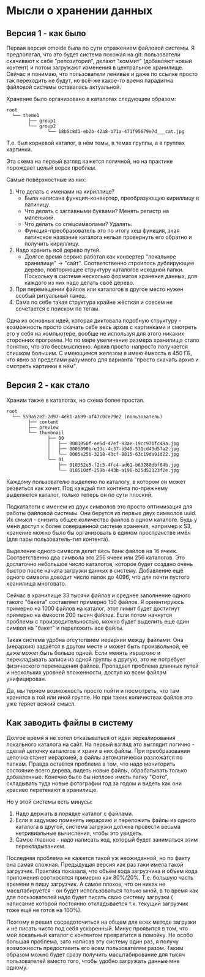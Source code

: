# Мысли о хранении данных

## Версия 1 - как было

Первая версия omoide была по сути отражением файловой системы. Я предполагал,
что это будет система похожая на git: пользователи скачивают к себе
"репозиторий", делают "коммит" (добавляют новый контент) и потом загружают
изменения в центральное хранилище. Сейчас я понимаю, что пользователи ленивые и
даже по ссылке просто так переходить не будут, но всё-же какое-то время
парадигма файловой системы оставалась актуальной.

Хранение было организовано в каталогах следующим образом:

```
root
  └── theme1
        ├── group1
        └── group2
               └── 18b5c8d1-eb2b-42a8-b71a-471f95679e7d___cat.jpg
```

Т.е. был корневой каталог, в нём темы, в темах группы, а в группах картинки.

Эта схема на первый взгляд кажется логичной, но на практике порождает целый
ворох проблем.

Самые поверхностные из них:

1. Что делать с именами на кириллице?
    - Была написана функция-конвертер, преобразующую кириллицу в латиницу.
    - Что делать с заглавными буквами? Менять регистр на маленький.
    - Что делать со спецсимволами? Удалять.
    - Функция-преобразователь это по итогу хеш функция, зная латинское название
      каталога нельзя провернуть его обратно и получить кириллицу.
2. Надо хранить всё дерево путей.
    - Долгое время сервис работал как конвертер
      "локальное хранилище" -> "сайт". Соответственно строилось дублирующее
      дерево, повторяющее структуру каталогов исходной папки. Поскольку в
      системе несколько форматов хранения данных, для каждого из них надо
      делать своё дерево.
3. При перемещении файлов или каталогов в другое место нужен особый ритуальный
   танец.
4. Сама по себе такая структура крайне жёсткая и совсем не сочетается с поиском
   по тегам.

Одна из основных идей, которая диктовала подобную структуру - возможность
просто скачать себе весь архив с картинками и смотреть его у себя на
компьютере, вообще не используя для этого никаких сторонних программ. Но по
мере увеличение размера хранилища стало понятно, что это бессмысленно. Архив
просто-напросто получается слишком большим. С имеющимся железом я имею ёмкость
в 450 ГБ, что явно за пределами разумного для варианта "просто скачать архив и
смотреть картинки в нём".

## Версия 2 - как стало

Храним также в каталогах, но схема более простая.

```
root
  └── 559a52e2-2d97-4e81-a699-af47c0ce79e2 (пользователь)
        ├── content
        ├── preview
        └── thumbnail
               ├── 00
               │   ├── 0003050f-ee5d-47ef-83ae-19cc97bfc49a.jpg
               │   ├── 0005090b-e13c-4c37-b545-531cd43d57a2.jpg
               │   └── 0005e256-3218-43cf-8815-63c19da91d22.jpg
               └── 01
                   ├── 010352e5-f2c5-4fc4-ad61-b63280dbf04b.jpg
                   └── 010510df-259b-443b-a196-b25d52123f2e.jpg
```

Каждому пользователю выделено по каталогу, в котором он может резвиться как
хочет. Под каждый тип контента по-прежнему выделяется каталог, только теперь он
по сути плоский.

Подкаталоги с именем из двух символов это просто оптимизация для работы
файловой системы. Они берутся из первых двух символов uuid. Их смысл - снизить
общее количество файлов в одном каталоге. Будь у меня доступ к более
совершенной системе хранения, например к S3, хранение можно было бы
организовать в едином пространстве имён (для пары пользователь-тип контента).

Выделение одного символа делит весь банк файлов на 16 ячеек. Соответственно два
символа это 256 ячеек или 256 каталогов. Это достаточно небольшое число
каталогов, которое будет создано очень быстро после начала загрузки данных в
систему. Добавление ещё одного символа доводит число папок до 4096, что для
почти пустого хранилища многовато.

Сейчас в хранилище 33 тысячи файлов и среднее заполнение одного такого "бакета"
составляет примерно 150 файлов. Я ориентируюсь примерно на 1000 файлов на
каталог, этот лимит будет достигнут примерно на ёмкости 200 тысяч файлов. Если
потом начнутся проблемы с производительностью, можно будет выделить ещё один
символ на "бакет" и переложить все файлы.

Такая система удобна отсутствием иерархии между файлами. Она (иерархия)
задаётся в другом месте и может быть произвольной, её даже может быть больше
одной. Если менять иерархию и перекладывать записи из одной группы в другую,
это не потребует физического перемещения файлов. Пропадает проблема длинных
путей и нескольких уровней вложенности, доступ ко всем файлам унифицирован.

Да, мы теряем возможность просто пойти и посмотреть, что там хранится в той или
иной группе. Но при таких количествах файлов это уже теряет всякий смысл.

## Как заводить файлы в систему

Долгое время я не хотел отказываться от идеи зеркалирования локального каталога
на сайт. На первый взгляд это выглядит логично - сделай цепочку каталогов и
храни в них файлы. При преобразовании цепочка станет иерархией, а файлы
автоматически разложатся по папкам. Правда остаётся проблема в том, что надо
мониторить состояние всего дерева, видеть новые файлы, обрабатывать только
добавленные. Конечно было бы неплохо иметь папку "Фото", складывать туда новые
фотографии год за годом и видеть как они красиво перетекают в хранилище.

Но у этой системы есть минусы:

1. Надо держать в порядке каталог с файлами.
2. Если я задумаю поменять иерархию и переложить файлы из одного каталога в
   другой, система загрузки должна провести весьма нетривиальные вычисления,
   чтобы это увидеть.
3. Самое главное - надо написать код, который будет заниматься этим
   перекладыванием.

Последняя проблема не кажется такой уж неожиданной, но по факту она самая
сложная. Предыдущая версия как раз таки имела такой загрузчик. Практика
показала, что объём кода загрузчика и объем кода приложения соотносятся
примерно как 80%/20%. Т.е. большую часть времени я пишу загрузчик. А самое
плохое, что он никак не масштабируется - он будет использоваться только мной, в
то время как для пользователей надо будет писать свою систему загрузки (
написание которой постоянно откладывается т.к. текущий загрузчик тоже ещё не
готов на 100%).

Поэтому я решил сосредоточиться на общем для всех методе загрузки и не писать
чисто под себя ускоренный. Минус проявится в том, что мой локальный каталог с
контентом превратится в помойку. Не особо большая проблема, зато написав эту
систему один раз, я получу возможность предоставить его всем пользователям
разом. Таким образом можно будет сразу получить масштабирование для тысяч
пользователей вместо того, чтобы удобно загружать данные мне одному.
